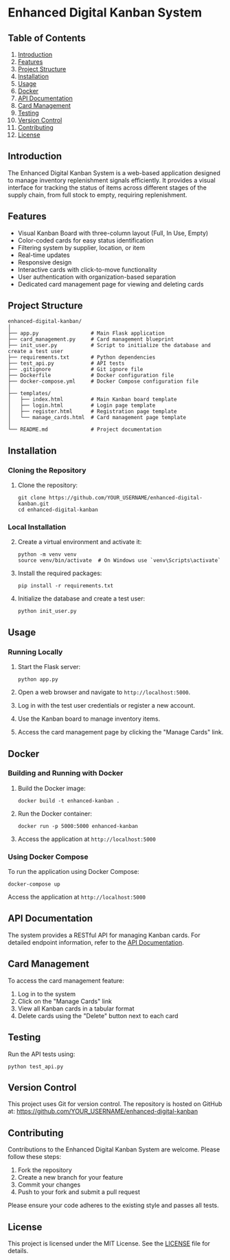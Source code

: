 # Enhanced Digital Kanban System

## Table of Contents
1. [Introduction](#introduction)
2. [Features](#features)
3. [Project Structure](#project-structure)
4. [Installation](#installation)
5. [Usage](#usage)
6. [Docker](#docker)
7. [API Documentation](#api-documentation)
8. [Card Management](#card-management)
9. [Testing](#testing)
10. [Version Control](#version-control)
11. [Contributing](#contributing)
12. [License](#license)

## Introduction

The Enhanced Digital Kanban System is a web-based application designed to manage inventory replenishment signals efficiently. It provides a visual interface for tracking the status of items across different stages of the supply chain, from full stock to empty, requiring replenishment.

## Features

- Visual Kanban Board with three-column layout (Full, In Use, Empty)
- Color-coded cards for easy status identification
- Filtering system by supplier, location, or item
- Real-time updates
- Responsive design
- Interactive cards with click-to-move functionality
- User authentication with organization-based separation
- Dedicated card management page for viewing and deleting cards

## Project Structure

```
enhanced-digital-kanban/
│
├── app.py                 # Main Flask application
├── card_management.py     # Card management blueprint
├── init_user.py           # Script to initialize the database and create a test user
├── requirements.txt       # Python dependencies
├── test_api.py            # API tests
├── .gitignore             # Git ignore file
├── Dockerfile             # Docker configuration file
├── docker-compose.yml     # Docker Compose configuration file
│
├── templates/
│   ├── index.html         # Main Kanban board template
│   ├── login.html         # Login page template
│   ├── register.html      # Registration page template
│   └── manage_cards.html  # Card management page template
│
└── README.md              # Project documentation
```

## Installation

### Cloning the Repository

1. Clone the repository:
   ```
   git clone https://github.com/YOUR_USERNAME/enhanced-digital-kanban.git
   cd enhanced-digital-kanban
   ```

### Local Installation

2. Create a virtual environment and activate it:
   ```
   python -m venv venv
   source venv/bin/activate  # On Windows use `venv\Scripts\activate`
   ```

3. Install the required packages:
   ```
   pip install -r requirements.txt
   ```

4. Initialize the database and create a test user:
   ```
   python init_user.py
   ```

## Usage

### Running Locally

1. Start the Flask server:
   ```
   python app.py
   ```

2. Open a web browser and navigate to `http://localhost:5000`.

3. Log in with the test user credentials or register a new account.

4. Use the Kanban board to manage inventory items.

5. Access the card management page by clicking the "Manage Cards" link.

## Docker

### Building and Running with Docker

1. Build the Docker image:
   ```
   docker build -t enhanced-kanban .
   ```

2. Run the Docker container:
   ```
   docker run -p 5000:5000 enhanced-kanban
   ```

3. Access the application at `http://localhost:5000`

### Using Docker Compose

To run the application using Docker Compose:

```
docker-compose up
```

Access the application at `http://localhost:5000`

## API Documentation

The system provides a RESTful API for managing Kanban cards. For detailed endpoint information, refer to the [API Documentation](API_DOCUMENTATION.md).

## Card Management

To access the card management feature:
1. Log in to the system
2. Click on the "Manage Cards" link
3. View all Kanban cards in a tabular format
4. Delete cards using the "Delete" button next to each card

## Testing

Run the API tests using:
```
python test_api.py
```

## Version Control

This project uses Git for version control. The repository is hosted on GitHub at:
https://github.com/YOUR_USERNAME/enhanced-digital-kanban

## Contributing

Contributions to the Enhanced Digital Kanban System are welcome. Please follow these steps:

1. Fork the repository
2. Create a new branch for your feature
3. Commit your changes
4. Push to your fork and submit a pull request

Please ensure your code adheres to the existing style and passes all tests.

## License

This project is licensed under the MIT License. See the [LICENSE](LICENSE) file for details.
